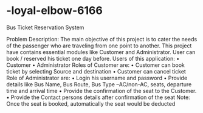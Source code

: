 # -loyal-elbow-6166
Bus Ticket Reservation System

Problem Description:
The main objective of this project is to cater the needs of the passenger who are traveling from one point to another. This project have contains essential modules like Customer and Administrator. User can book / reserved his ticket one day before.
Users of this application:
• Customer
• Administrator
Roles of Customer are:
• Customer can book ticket by selecting Source and destination
• Customer can cancel ticket
Role of Administrator are:
• Login his username and password
• Provide details like Bus Name, Bus Route, Bus Type –AC/non-AC, seats, departure time and arrival time
• Provide the confirmation of the seat to the Customer.
• Provide the Contact persons details after confirmation of the seat
Note: Once the seat is booked, automatically the seat would be deducted



